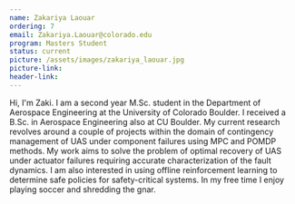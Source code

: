 ```yaml
---
name: Zakariya Laouar
ordering: 7
email: Zakariya.Laouar@colorado.edu
program: Masters Student
status: current
picture: /assets/images/zakariya_laouar.jpg
picture-link: 
header-link: 
---
```


Hi, I'm Zaki. I am a second year M.Sc. student in the Department of Aerospace Engineering at the University of Colorado Boulder. I received a B.Sc. in Aerospace Engineering also at CU Boulder. My current research revolves around a couple of projects within the domain of contingency management of UAS under component failures using MPC and POMDP methods. My work aims to solve the problem of optimal recovery of UAS under actuator failures requiring accurate characterization of the fault dynamics. I am also interested in using offline reinforcement learning to determine safe policies for safety-critical systems. In my free time I enjoy playing soccer and shredding the gnar.

